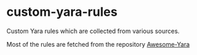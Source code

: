 # custom-yara-rules

Custom Yara rules which are collected from various sources. 

Most of the rules are fetched from the repository
[Awesome-Yara](https://github.com/InQuest/awesome-yara)
